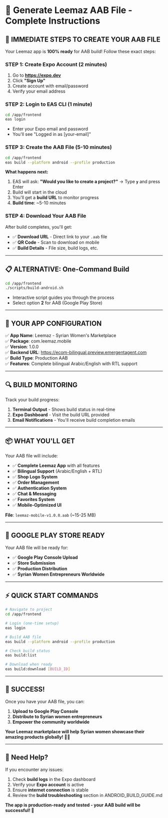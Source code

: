 # 🚀 Generate Leemaz AAB File - Complete Instructions

## 📱 **IMMEDIATE STEPS TO CREATE YOUR AAB FILE**

Your Leemaz app is **100% ready** for AAB build! Follow these exact steps:

### **STEP 1: Create Expo Account (2 minutes)**
1. Go to **https://expo.dev**
2. Click **"Sign Up"** 
3. Create account with email/password
4. Verify your email address

### **STEP 2: Login to EAS CLI (1 minute)**
```bash
cd /app/frontend
eas login
```
- Enter your Expo email and password
- You'll see "Logged in as [your-email]"

### **STEP 3: Create the AAB File (5-10 minutes)**
```bash
cd /app/frontend
eas build --platform android --profile production
```

**What happens next:**
1. EAS will ask: **"Would you like to create a project?"** → Type **`y`** and press Enter
2. Build will start in the cloud
3. You'll get a **build URL** to monitor progress
4. **Build time**: ~5-10 minutes

### **STEP 4: Download Your AAB File**

After build completes, you'll get:
- ✅ **Download URL** - Direct link to your `.aab` file
- ✅ **QR Code** - Scan to download on mobile
- ✅ **Build Details** - File size, build logs, etc.

---

## 📋 **ALTERNATIVE: One-Command Build**

```bash
cd /app/frontend
./scripts/build-android.sh
```
- Interactive script guides you through the process
- Select option **2** for AAB (Google Play Store)

---

## 📱 **YOUR APP CONFIGURATION**

✅ **App Name**: Leemaz - Syrian Women's Marketplace  
✅ **Package**: com.leemaz.mobile  
✅ **Version**: 1.0.0  
✅ **Backend URL**: https://ecom-bilingual.preview.emergentagent.com  
✅ **Build Type**: Production AAB  
✅ **Features**: Complete bilingual Arabic/English with RTL support  

---

## 🔍 **BUILD MONITORING**

Track your build progress:
1. **Terminal Output** - Shows build status in real-time
2. **Expo Dashboard** - Visit the build URL provided
3. **Email Notifications** - You'll receive build completion emails

---

## 📦 **WHAT YOU'LL GET**

Your AAB file will include:
- ✅ **Complete Leemaz App** with all features
- ✅ **Bilingual Support** (Arabic/English + RTL)
- ✅ **Shop Logo System** 
- ✅ **Order Management**
- ✅ **Authentication System**
- ✅ **Chat & Messaging**
- ✅ **Favorites System**
- ✅ **Mobile-Optimized UI**

**File**: `leemaz-mobile-v1.0.0.aab` (~15-25 MB)

---

## 🚀 **GOOGLE PLAY STORE READY**

Your AAB file will be ready for:
- ✅ **Google Play Console Upload**
- ✅ **Store Submission**
- ✅ **Production Distribution**
- ✅ **Syrian Women Entrepreneurs Worldwide**

---

## ⚡ **QUICK START COMMANDS**

```bash
# Navigate to project
cd /app/frontend

# Login (one-time setup)
eas login

# Build AAB file
eas build --platform android --profile production

# Check build status
eas build:list

# Download when ready
eas build:download [BUILD_ID]
```

---

## 🎉 **SUCCESS!**

Once you have your AAB file, you can:
1. **Upload to Google Play Console**
2. **Distribute to Syrian women entrepreneurs**
3. **Empower the community worldwide**

**Your Leemaz marketplace will help Syrian women showcase their amazing products globally! 🦋✨**

---

## 💬 **Need Help?**

If you encounter any issues:
1. Check **build logs** in the Expo dashboard
2. Verify your **Expo account** is active
3. Ensure **internet connection** is stable
4. Review the **build troubleshooting** section in ANDROID_BUILD_GUIDE.md

**The app is production-ready and tested - your AAB build will be successful! 🚀**